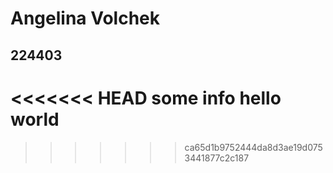 # Angelina Volchek
## 224403
<<<<<<< HEAD
some info
hello world 
=======
>>>>>>> ca65d1b9752444da8d3ae19d0753441877c2c187

